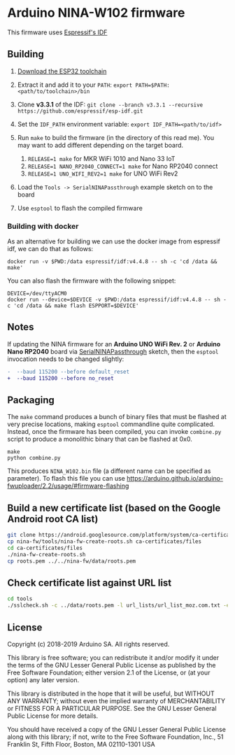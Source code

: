 # Arduino NINA-W102 firmware

This firmware uses [Espressif's IDF](https://github.com/espressif/esp-idf)

## Building

1. [Download the ESP32 toolchain](http://esp-idf.readthedocs.io/en/v3.3.1/get-started/index.html#setup-toolchain)
1. Extract it and add it to your `PATH`: `export PATH=$PATH:<path/to/toolchain>/bin`
1. Clone **v3.3.1** of the IDF: `git clone --branch v3.3.1 --recursive https://github.com/espressif/esp-idf.git`
1. Set the `IDF_PATH` environment variable: `export IDF_PATH=<path/to/idf>`
1. Run `make` to build the firmware (in the directory of this read me). You may want to add different depending on the target board.
    1. `RELEASE=1 make` for MKR WiFi 1010 and Nano 33 IoT
    1. `RELEASE=1 NANO_RP2040_CONNECT=1 make` for Nano RP2040 connect
    1. `RELEASE=1 UNO_WIFI_REV2=1 make` for UNO WiFi Rev2

1. Load the `Tools -> SerialNINAPassthrough` example sketch on to the board
1. Use `esptool` to flash the compiled firmware

### Building with docker

As an alternative for building we can use the docker image from espressif idf, we can do that as follows:

```
docker run -v $PWD:/data espressif/idf:v4.4.8 -- sh -c 'cd /data && make'
```

You can also flash the firmware with the following snippet:

```
DEVICE=/dev/ttyACM0
docker run --device=$DEVICE -v $PWD:/data espressif/idf:v4.4.8 -- sh -c 'cd /data && make flash ESPPORT=$DEVICE'
```

## Notes
If updating the NINA firmware for an **Arduino UNO WiFi Rev. 2** or **Arduino Nano RP2040** board via [SerialNINAPassthrough](https://github.com/arduino-libraries/WiFiNINA/blob/master/examples/Tools/SerialNINAPassthrough/SerialNINAPassthrough.ino) sketch, then the `esptool` invocation needs to be changed slightly:
```diff
-  --baud 115200 --before default_reset
+  --baud 115200 --before no_reset
```

## Packaging
The `make` command produces a bunch of binary files that must be flashed at very precise locations, making `esptool` commandline quite complicated.
Instead, once the firmware has been compiled, you can invoke `combine.py` script to produce a monolithic binary that can be flashed at 0x0.
```
make
python combine.py
```
This produces `NINA_W102.bin` file (a different name can be specified as parameter). To flash this file you can use https://arduino.github.io/arduino-fwuploader/2.2/usage/#firmware-flashing

## Build a new certificate list (based on the Google Android root CA list)
```bash
git clone https://android.googlesource.com/platform/system/ca-certificates
cp nina-fw/tools/nina-fw-create-roots.sh ca-certificates/files
cd ca-certificates/files
./nina-fw-create-roots.sh
cp roots.pem ../../nina-fw/data/roots.pem
```

## Check certificate list against URL list
```bash
cd tools
./sslcheck.sh -c ../data/roots.pem -l url_lists/url_list_moz.com.txt -e
```

## License

Copyright (c) 2018-2019 Arduino SA. All rights reserved.

This library is free software; you can redistribute it and/or
modify it under the terms of the GNU Lesser General Public
License as published by the Free Software Foundation; either
version 2.1 of the License, or (at your option) any later version.

This library is distributed in the hope that it will be useful,
but WITHOUT ANY WARRANTY; without even the implied warranty of
MERCHANTABILITY or FITNESS FOR A PARTICULAR PURPOSE. See the GNU
Lesser General Public License for more details.

You should have received a copy of the GNU Lesser General Public
License along with this library; if not, write to the Free Software
Foundation, Inc., 51 Franklin St, Fifth Floor, Boston, MA 02110-1301 USA
